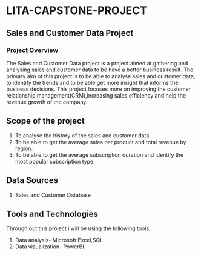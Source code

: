 # LITA-CAPSTONE-PROJECT

## Sales and Customer Data Project

### Project Overview
The Sales and Customer Data project is a project aimed at gathering and analysing sales and customer data to be have a better business result. The primary aim of this project is to be able to analyse sales and customer data, to identify the trends and to be able get more insight that informs the business decisions. This project focuses more on improving the customer relationship management(CRM),increasing sales efficiency and help the revenue growth of the company.

## Scope of the project
1. To analyse the history of the sales and customer data
2. To be able to get the average sales per product and total revenue by region.
3. To be able to get the average subscription duration and identify the most popular subscription type.

## Data Sources
1. Sales and Customer Database

## Tools and Technologies
Through out this project i will be using the following tools,
1. Data analysis- Microsoft Excel,SQL.
2. Data visualization- PowerBI.
